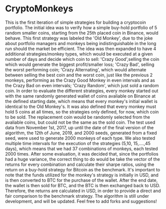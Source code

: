 # CryptoMonkeys
This is the first iteration of simple strategies for building a cryptocoin portfolio. 
The initial idea was to verify how a simple buy-hold portfolio of 5 random smaller coins, starting from the 25th placed coin in Binance, would behave. This first strategy was labeled the 'Old Monkey', due to the joke about portfolio managers and monkeys being indistinguishable in the long run should the market be efficient.
The idea was then expanded to have 4 additional strategies/monkey types, which would be executed at a given number of days and decide which coin to sell: 'Crazy Good',selling the coin which would generate the biggest profit/smaller loss; 'Crazy Bad', selling the worst performing coin; 'Crazy Alternating', which would alternate between selling the best coin and the worst coin, just like the previous 2 monkeys, performing as the Crazy Good Monkey in even intervals and as the Crazy Bad on even intervals; 'Crazy Random', which just sold a random coin.
In order to evaluate the different strategies, every monkey started out with the same randomly generated wallet of coins avaliable on Binance at the defined starting date, which means that every monkey's initial wallet is identical to the Old Monkey's. It was also defined that every monkey must hold 5 coins at all times, so the strategies only defined, for now, which coin to be sold. The replacement coin would be randomly selected from the avaliable coins, but could not be the same as the sold coin. 
The test used data from November 1st, 2017, up until the date of the final version of the algorithm, the 12th of June, 2019, and 2000 seeds, generated from a fixed seed, were used to generate 2000 monkeys of each type. We also tested multiple time intervals for the execution of the strategies (5,10, 15,....,45 days), which means that we had 37 combinations of monkeys, each tested 2000 times. 
After some evaluation, it was decided that, since the portfolios had a huge variance, the correct thing to do would be take the vector of the returns for every combination and calculate their sharpe ratios, using the return on a buy-hold strategy for Bitcoin as the benchmark. It's important to note that the funds utilized for the monkey's strategy is initially in USD, and is then converted to BTC for the purchase of the wallet. After the end date, the wallet is then sold for BTC, and the BTC is then exchanged back to USD. Therefore, the returns are calculated in USD, in order to provide a direct and fair comparison to the benchmark strategy.
The algorithm is still under development, and will be updated. Feel free to add forks and suggestions!
